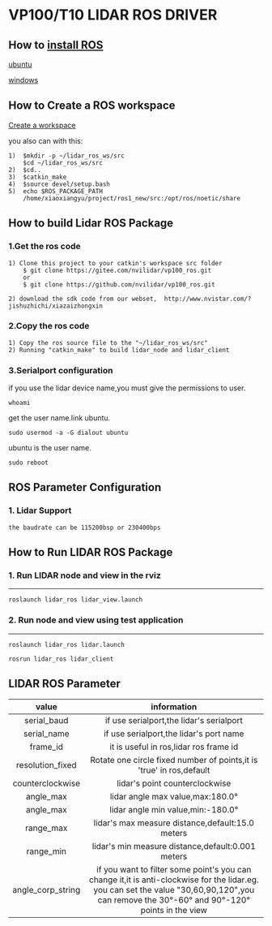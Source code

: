 # VP100/T10 LIDAR ROS DRIVER

## How to [install ROS](http://wiki.ros.org/cn/ROS/Installation)

[ubuntu](http://wiki.ros.org/cn/Installation/Ubuntu)

[windows](http://wiki.ros.org/Installation/Windows)

## How to Create a ROS workspace

[Create a workspace](http://wiki.ros.org/catkin/Tutorials/create_a_workspace)

you also can with this:

    1)  $mkdir -p ~/lidar_ros_ws/src
        $cd ~/lidar_ros_ws/src
    2)  $cd..
    3)  $catkin_make
    4)  $source devel/setup.bash
    5)  echo $ROS_PACKAGE_PATH
        /home/xiaoxiangyu/project/ros1_new/src:/opt/ros/noetic/share


## How to build Lidar ROS Package
### 1.Get the ros code
    1) Clone this project to your catkin's workspace src folder
    	$ git clone https://gitee.com/nvilidar/vp100_ros.git       
		or
		$ git clone https://github.com/nvilidar/vp100_ros.git

    2) download the sdk code from our webset,  http://www.nvistar.com/?jishuzhichi/xiazaizhongxin
### 2.Copy the ros code
    1) Copy the ros source file to the "~/lidar_ros_ws/src"
    2) Running "catkin_make" to build lidar_node and lidar_client
### 3.Serialport configuration
if you use the lidar device name,you must give the permissions to user.
```shell
whoami
```
get the user name.link ubuntu.
```shell
sudo usermod -a -G dialout ubuntu
```
ubuntu is the user name.
```shell
sudo reboot   
```

## ROS Parameter Configuration
### 1. Lidar Support
    the baudrate can be 115200bsp or 230400bps 

## How to Run LIDAR ROS Package
### 1. Run LIDAR node and view in the rviz
------------------------------------------------------------
	roslaunch lidar_ros lidar_view.launch

### 2. Run node and view using test application
------------------------------------------------------------
	roslaunch lidar_ros lidar.launch

	rosrun lidar_ros lidar_client

## LIDAR ROS Parameter
|  value   |  information  |
|  :----:    | :----:  |
| serial_baud  | if use serialport,the lidar's serialport |
| serial_name  | if use serialport,the lidar's port name |
| frame_id  | it is useful in ros,lidar ros frame id |
| resolution_fixed  | Rotate one circle fixed number of points,it is 'true' in ros,default |
| counterclockwise  | lidar's point counterclockwise|
| angle_max  | lidar angle max value,max:180.0°|
| angle_max  | lidar angle min value,min:-180.0°|
| range_max  | lidar's max measure distance,default:15.0 meters|
| range_min  | lidar's min measure distance,default:0.001 meters|
| angle_corp_string  | if you want to filter some point's you can change it,it is anti-clockwise for the lidar.eg. you can set the value "30,60,90,120",you can remove the 30°-60° and 90°-120° points in the view|